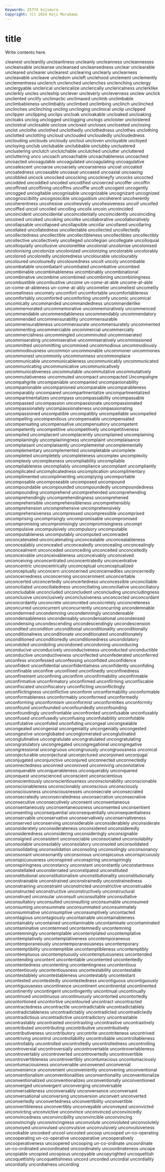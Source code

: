 ```yaml
---
Keywords: 25774 kojimura
Copyright: (C) 2024 Koji Murakami
---
```


# title

Write contents here.



cleanest uncleanlily uncleanliness uncleanly uncleanness uncleannesses uncleansable
uncleanse uncleansed uncleansedness unclear unclearable uncleared unclearer unclearest unclearing unclearly
unclearness uncleavable uncleave uncledom uncleft unclehood unclement unclemently unclementness unclench
unclenched unclenches unclenching unclergy unclergyable unclerical unclericalize unclerically unclericalness unclerklike
unclerkly uncles uncleship unclever uncleverly uncleverness unclew unclick uncliented unclify
unclimactic unclimaxed unclimb unclimbable unclimbableness unclimbably unclimbed unclimbing unclinch unclinched
unclinches unclinching uncling unclinging unclinical unclip unclipped unclipper unclipping unclips
uncloak uncloakable uncloaked uncloaking uncloaks unclog unclogged unclogging unclogs uncloister
uncloistered uncloistral unclosable unclose unclosed uncloses uncloseted unclosing unclot unclothe
unclothed unclothedly unclothedness unclothes unclothing unclotted unclotting uncloud unclouded uncloudedly
uncloudedness unclouding unclouds uncloudy unclout uncloven uncloyable uncloyed uncloying unclub
unclubable unclubbable unclubby unclustered unclustering unclutch unclutchable unclutched unclutter uncluttered
uncluttering unco uncoach uncoachable uncoachableness uncoached uncoacted uncoagulable uncoagulated uncoagulating
uncoagulative uncoalescent uncoarse uncoarsely uncoarseness uncoat uncoated uncoatedness uncoaxable uncoaxal
uncoaxed uncoaxial uncoaxing uncobbled uncock uncocked uncocking uncockneyfy uncocks uncocted
uncodded uncoddled uncoded uncodified uncoerced uncoffer uncoffin uncoffined uncoffining uncoffins
uncoffle uncoft uncogent uncogently uncogged uncogitable uncognisable uncognizable uncognizant uncognized
uncognoscibility uncognoscible uncoguidism uncoherent uncoherently uncoherentness uncohesive uncohesively uncohesiveness uncoif
uncoifed uncoiffed uncoil uncoiled uncoiling uncoils uncoin uncoincided uncoincident uncoincidental
uncoincidentally uncoincidently uncoinciding uncoined uncoked uncoking uncolike uncollaborative uncollaboratively uncollapsable
uncollapsed uncollapsible uncollar uncollared uncollaring uncollated uncollatedness uncollectable uncollected uncollectedly
uncollectedness uncollectible uncollectibleness uncollectibles uncollectibly uncollective uncollectively uncolleged uncollegian uncollegiate
uncolloquial uncolloquially uncollusive uncolonellike uncolonial uncolonise uncolonised uncolonising uncolonize uncolonized
uncolonizing uncolorable uncolorably uncolored uncoloredly uncoloredness uncolourable uncolourably uncoloured uncolouredly
uncolouredness uncolt uncoly uncombable uncombatable uncombatant uncombated uncombative uncombed uncombinable
uncombinableness uncombinably uncombinational uncombinative uncombine uncombined uncombining uncombiningness uncombustible uncombustive
uncome un-come-at-able uncome-at-able un-come-at-ableness un-come-at-ably uncomelier uncomeliest uncomelily uncomeliness uncomely
uncomfort uncomfortable uncomfortableness uncomfortably uncomforted uncomforting uncomfy uncomic uncomical uncomically
uncommanded uncommandedness uncommanderlike uncommemorated uncommemorative uncommemoratively uncommenced uncommendable uncommendableness uncommendably
uncommendatory uncommended uncommensurability uncommensurable uncommensurableness uncommensurate uncommensurately uncommented uncommenting uncommerciable
uncommercial uncommercially uncommercialness uncommingled uncomminuted uncommiserated uncommiserating uncommiserative uncommiseratively uncommissioned
uncommitted uncommitting uncommixed uncommodious uncommodiously uncommodiousness uncommon uncommonable uncommoner uncommones
uncommonest uncommonly uncommonness uncommonplace uncommunicable uncommunicableness uncommunicably uncommunicated uncommunicating uncommunicative
uncommunicatively uncommunicativeness uncommutable uncommutative uncommutatively uncommutativeness uncommuted uncompact uncompacted Uncompahgre
uncompahgrite uncompaniable uncompanied uncompanionability uncompanionable uncompanioned uncomparable uncomparableness uncomparably uncompared
uncompartmentalize uncompartmentalized uncompartmentalizes uncompass uncompassability uncompassable uncompassed uncompassion uncompassionate uncompassionated
uncompassionately uncompassionateness uncompassionating uncompassioned uncompatible uncompatibly uncompellable uncompelled uncompelling uncompendious
uncompensable uncompensated uncompensating uncompensative uncompensatory uncompetent uncompetently uncompetitive uncompetitively uncompetitiveness
uncompiled uncomplacent uncomplacently uncomplained uncomplaining uncomplainingly uncomplainingness uncomplaint uncomplaisance uncomplaisant
uncomplaisantly uncomplemental uncomplementally uncomplementary uncomplemented uncompletable uncomplete uncompleted uncompletely uncompleteness
uncomplex uncomplexity uncomplexly uncomplexness uncompliability uncompliable uncompliableness uncompliably uncompliance uncompliant
uncompliantly uncomplicated uncomplicatedness uncomplication uncomplimentary uncomplimented uncomplimenting uncomplying uncomportable uncomposable
uncomposeable uncomposed uncompound uncompoundable uncompounded uncompoundedly uncompoundedness uncompounding uncomprehend uncomprehended
uncomprehending uncomprehendingly uncomprehendingness uncomprehened uncomprehensible uncomprehensibleness uncomprehensibly uncomprehension uncomprehensive uncomprehensively
uncomprehensiveness uncompressed uncompressible uncomprised uncomprising uncomprisingly uncompromisable uncompromised uncompromising uncompromisingly
uncompromisingness uncompt uncompulsive uncompulsively uncompulsory uncomputable uncomputableness uncomputably uncomputed uncomraded
unconcatenated unconcatenating unconcealable unconcealableness unconcealably unconcealed unconcealedly unconcealing unconcealingly unconcealment
unconceded unconceding unconceited unconceitedly unconceivable unconceivableness unconceivably unconceived unconceiving unconcentrated
unconcentratedly unconcentrative unconcentric unconcentrically unconceptual unconceptualized unconceptually unconcern unconcerned unconcernedlies
unconcernedly unconcernedness unconcerning unconcernment unconcertable unconcerted unconcertedly unconcertedness unconcessible unconciliable
unconciliated unconciliatedness unconciliating unconciliative unconciliatory unconcludable unconcluded unconcludent unconcluding unconcludingness
unconclusive unconclusively unconclusiveness unconcocted unconcordant unconcordantly unconcrete unconcreted unconcretely unconcreteness
unconcurred unconcurrent unconcurrently unconcurring uncondemnable uncondemned uncondemning uncondemningly uncondensable uncondensableness
uncondensably uncondensational uncondensed uncondensing uncondescending uncondescendingly uncondescension uncondited uncondition unconditional
unconditionality unconditionally unconditionalness unconditionate unconditionated unconditionately unconditioned unconditionedly unconditionedness uncondolatory
uncondoled uncondoling uncondoned uncondoning unconducing unconducive unconducively unconduciveness unconducted unconductible
unconductive unconductiveness unconfected unconfederated unconferred unconfess unconfessed unconfessing unconfided unconfidence
unconfident unconfidential unconfidentialness unconfidently unconfiding unconfinable unconfine unconfined unconfinedly unconfinedness
unconfinement unconfining unconfirm unconfirmability unconfirmable unconfirmative unconfirmatory unconfirmed unconfirming unconfiscable
unconfiscated unconfiscatory unconflicting unconflictingly unconflictingness unconflictive unconform unconformability unconformable unconformableness
unconformably unconformed unconformedly unconforming unconformism unconformist unconformities unconformity unconfound unconfounded
unconfoundedly unconfounding unconfoundingly unconfrontable unconfronted unconfusable unconfusably unconfused unconfusedly unconfusing
unconfutability unconfutable unconfutative unconfuted unconfuting uncongeal uncongealable uncongealed uncongenial uncongeniality
uncongenially uncongested uncongestive unconglobated unconglomerated unconglutinated unconglutinative uncongratulate uncongratulated uncongratulating
uncongratulatory uncongregated uncongregational uncongregative uncongressional uncongruous uncongruously uncongruousness unconical unconjecturable
unconjectural unconjectured unconjoined unconjugal unconjugated unconjunctive unconjured unconnected unconnectedly unconnectedness
unconned unconnived unconniving unconnotative unconquerable unconquerableness unconquerably unconquered unconquest unconscienced
unconscient unconscientious unconscientiously unconscientiousness unconscionability unconscionable unconscionableness unconscionably unconscious unconsciously
unconsciousness unconsciousnesses unconsecrate unconsecrated unconsecratedly unconsecratedness unconsecration unconsecrative unconsecutive unconsecutively
unconsent unconsentaneous unconsentaneously unconsentaneousness unconsented unconsentient unconsenting unconsequential unconsequentially unconsequentialness
unconservable unconservative unconservatively unconservativeness unconserved unconserving unconsiderable unconsiderablely unconsiderate unconsiderately
unconsiderateness unconsidered unconsideredly unconsideredness unconsidering unconsideringly unconsignable unconsigned unconsistent unconsociable
unconsociated unconsolability unconsolable unconsolably unconsolatory unconsoled unconsolidated unconsolidating unconsolidation unconsoling
unconsolingly unconsonancy unconsonant unconsonantly unconsonous unconspicuous unconspicuously unconspicuousness unconspired unconspiring
unconspiringly unconspiringness unconstancy unconstant unconstantly unconstantness unconstellated unconsternated unconstipated unconstituted
unconstitutional unconstitutionalism unconstitutionality unconstitutionally unconstrainable unconstrained unconstrainedly unconstrainedness unconstraining unconstraint
unconstricted unconstrictive unconstruable unconstructed unconstructive unconstructively unconstructural unconstrued unconsular unconsult
unconsultable unconsultative unconsultatory unconsulted unconsulting unconsumable unconsumed unconsuming unconsummate unconsummated
unconsummately unconsummative unconsumptive unconsumptively uncontacted uncontagious uncontagiously uncontainable uncontainableness uncontainably
uncontained uncontaminable uncontaminate uncontaminated uncontaminative uncontemned uncontemnedly uncontemning uncontemningly uncontemplable
uncontemplated uncontemplative uncontemplatively uncontemplativeness uncontemporaneous uncontemporaneously uncontemporaneousness uncontemporary uncontemptibility uncontemptible
uncontemptibleness uncontemptibly uncontemptuous uncontemptuously uncontemptuousness uncontended uncontending uncontent uncontentable uncontented
uncontentedly uncontentedness uncontenting uncontentingness uncontentious uncontentiously uncontentiousness uncontestability uncontestable uncontestablely
uncontestableness uncontestably uncontestant uncontested uncontestedly uncontestedness uncontiguous uncontiguously uncontiguousness uncontinence
uncontinent uncontinental uncontinented uncontinently uncontingent uncontingently uncontinual uncontinually uncontinued uncontinuous
uncontinuously uncontorted uncontortedly uncontortioned uncontortive uncontoured uncontract uncontracted uncontractedness uncontractile
uncontradictable uncontradictablely uncontradictableness uncontradictably uncontradicted uncontradictedly uncontradictious uncontradictive uncontradictory uncontrastable
uncontrastably uncontrasted uncontrasting uncontrastive uncontrastively uncontributed uncontributing uncontributive uncontributively uncontributiveness
uncontributory uncontrite uncontriteness uncontrived uncontriving uncontrol uncontrollability uncontrollable uncontrollableness uncontrollably
uncontrolled uncontrolledly uncontrolledness uncontrolling uncontroversial uncontroversially uncontrovertable uncontrovertableness uncontrovertably uncontroverted
uncontrovertedly uncontrovertible uncontrovertibleness uncontrovertibly uncontumacious uncontumaciously uncontumaciousness unconvenable unconvened unconvenial
unconvenience unconvenient unconveniently unconvening unconventional unconventionalism unconventionalities unconventionality unconventionalize unconventionalized
unconventionalizes unconventionally unconventioned unconverged unconvergent unconverging unconversable unconversableness unconversably unconversance
unconversant unconversational unconversing unconversion unconvert unconverted unconvertedly unconvertedness unconvertibility unconvertible
unconvertibleness unconvertibly unconveyable unconveyed unconvicted unconvicting unconvictive unconvince unconvinced unconvincedly
unconvincedness unconvincibility unconvincible unconvincing unconvincingly unconvincingness unconvolute unconvoluted unconvolutely unconvoyed
unconvulsed unconvulsive unconvulsively unconvulsiveness uncookable uncooked uncool uncooled uncoop uncooped
un-co-operating uncooperating un-co-operative uncooperative uncooperatively uncooperativeness uncoopered uncooping un-co-ordinate uncoordinate
un-co-ordinated uncoordinated uncoordinately uncoordinateness uncope uncopiable uncopied uncopious uncopyable uncopyrighted
uncoquettish uncoquettishly uncoquettishness uncord uncorded uncordial uncordiality uncordially uncordialness uncording
